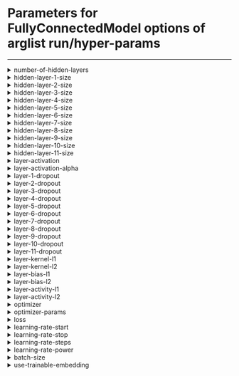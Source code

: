 # Parameters for FullyConnectedModel options of arglist run/hyper-params

---


<details>
<summary>number-of-hidden-layers</summary>


_number of hidden layers in the model._

Argument type: int (minimum: 0, maximum: 11)

This argument has no default value



---



No supported hyperparameter specs.

</details>


<details>
<summary>hidden-layer-1-size</summary>


_Number of units in the i-th hidden layer._

Argument type: int (minimum: 2, maximum: 16384)

This argument has no default value



---



No supported hyperparameter specs.

</details>


<details>
<summary>hidden-layer-2-size</summary>


_Number of units in the i-th hidden layer._

Argument type: int (minimum: 2, maximum: 16384)

This argument has no default value



---



No supported hyperparameter specs.

</details>


<details>
<summary>hidden-layer-3-size</summary>


_Number of units in the i-th hidden layer._

Argument type: int (minimum: 2, maximum: 16384)

This argument has no default value



---



No supported hyperparameter specs.

</details>


<details>
<summary>hidden-layer-4-size</summary>


_Number of units in the i-th hidden layer._

Argument type: int (minimum: 2, maximum: 16384)

This argument has no default value



---



No supported hyperparameter specs.

</details>


<details>
<summary>hidden-layer-5-size</summary>


_Number of units in the i-th hidden layer._

Argument type: int (minimum: 2, maximum: 16384)

This argument has no default value



---



No supported hyperparameter specs.

</details>


<details>
<summary>hidden-layer-6-size</summary>


_Number of units in the i-th hidden layer._

Argument type: int (minimum: 2, maximum: 16384)

This argument has no default value



---



No supported hyperparameter specs.

</details>


<details>
<summary>hidden-layer-7-size</summary>


_Number of units in the i-th hidden layer._

Argument type: int (minimum: 2, maximum: 16384)

This argument has no default value



---



No supported hyperparameter specs.

</details>


<details>
<summary>hidden-layer-8-size</summary>


_Number of units in the i-th hidden layer._

Argument type: int (minimum: 2, maximum: 16384)

This argument has no default value



---



No supported hyperparameter specs.

</details>


<details>
<summary>hidden-layer-9-size</summary>


_Number of units in the i-th hidden layer._

Argument type: int (minimum: 2, maximum: 16384)

This argument has no default value



---



No supported hyperparameter specs.

</details>


<details>
<summary>hidden-layer-10-size</summary>


_Number of units in the i-th hidden layer._

Argument type: int (minimum: 2, maximum: 16384)

This argument has no default value



---



No supported hyperparameter specs.

</details>


<details>
<summary>hidden-layer-11-size</summary>


_Number of units in the i-th hidden layer._

Argument type: int (minimum: 2, maximum: 16384)

This argument has no default value



---



No supported hyperparameter specs.

</details>


<details>
<summary>layer-activation</summary>


_Activation to use in the hidden layers_

Argument type: str

This argument has no default value



---



No supported hyperparameter specs.

</details>


<details>
<summary>layer-activation-alpha</summary>


_Alpha value for the elu activation_

Argument type: float (no restrictions)

This argument has no default value



---



No supported hyperparameter specs.

</details>


<details>
<summary>layer-1-dropout</summary>


_Dropout for the i-th layer_

Argument type: float (minimum: 0.0, maximum: 1.0)

This argument has no default value



---



No supported hyperparameter specs.

</details>


<details>
<summary>layer-2-dropout</summary>


_Dropout for the i-th layer_

Argument type: float (minimum: 0.0, maximum: 1.0)

This argument has no default value



---



No supported hyperparameter specs.

</details>


<details>
<summary>layer-3-dropout</summary>


_Dropout for the i-th layer_

Argument type: float (minimum: 0.0, maximum: 1.0)

This argument has no default value



---



No supported hyperparameter specs.

</details>


<details>
<summary>layer-4-dropout</summary>


_Dropout for the i-th layer_

Argument type: float (minimum: 0.0, maximum: 1.0)

This argument has no default value



---



No supported hyperparameter specs.

</details>


<details>
<summary>layer-5-dropout</summary>


_Dropout for the i-th layer_

Argument type: float (minimum: 0.0, maximum: 1.0)

This argument has no default value



---



No supported hyperparameter specs.

</details>


<details>
<summary>layer-6-dropout</summary>


_Dropout for the i-th layer_

Argument type: float (minimum: 0.0, maximum: 1.0)

This argument has no default value



---



No supported hyperparameter specs.

</details>


<details>
<summary>layer-7-dropout</summary>


_Dropout for the i-th layer_

Argument type: float (minimum: 0.0, maximum: 1.0)

This argument has no default value



---



No supported hyperparameter specs.

</details>


<details>
<summary>layer-8-dropout</summary>


_Dropout for the i-th layer_

Argument type: float (minimum: 0.0, maximum: 1.0)

This argument has no default value



---



No supported hyperparameter specs.

</details>


<details>
<summary>layer-9-dropout</summary>


_Dropout for the i-th layer_

Argument type: float (minimum: 0.0, maximum: 1.0)

This argument has no default value



---



No supported hyperparameter specs.

</details>


<details>
<summary>layer-10-dropout</summary>


_Dropout for the i-th layer_

Argument type: float (minimum: 0.0, maximum: 1.0)

This argument has no default value



---



No supported hyperparameter specs.

</details>


<details>
<summary>layer-11-dropout</summary>


_Dropout for the i-th layer_

Argument type: float (minimum: 0.0, maximum: 1.0)

This argument has no default value



---



No supported hyperparameter specs.

</details>


<details>
<summary>layer-kernel-l1</summary>


_l1 kernel regularizer for the layers_

Argument type: float (minimum: 0.0, maximum: 1.0)

This argument has no default value



---



No supported hyperparameter specs.

</details>


<details>
<summary>layer-kernel-l2</summary>


_l2 kernel regularizer for the layers_

Argument type: float (minimum: 0.0, maximum: 1.0)

This argument has no default value



---



No supported hyperparameter specs.

</details>


<details>
<summary>layer-bias-l1</summary>


_l1 bias regularizer for the layers_

Argument type: float (minimum: 0.0, maximum: 1.0)

This argument has no default value



---



No supported hyperparameter specs.

</details>


<details>
<summary>layer-bias-l2</summary>


_l2 bias regularizer for the layers_

Argument type: float (minimum: 0.0, maximum: 1.0)

This argument has no default value



---



No supported hyperparameter specs.

</details>


<details>
<summary>layer-activity-l1</summary>


_l1 activity regularizer for the layers_

Argument type: float (minimum: 0.0, maximum: 1.0)

This argument has no default value



---



No supported hyperparameter specs.

</details>


<details>
<summary>layer-activity-l2</summary>


_l2 activity regularizer for the layers_

Argument type: float (minimum: 0.0, maximum: 1.0)

This argument has no default value



---



No supported hyperparameter specs.

</details>


<details>
<summary>optimizer</summary>


_Optimizer to use. Special case: use sgd_XXX to specify SGD with momentum XXX_

Argument type: str

This argument has no default value



---



No supported hyperparameter specs.

</details>


<details>
<summary>optimizer-params</summary>


_Hyper-parameters for the optimizer_

Argument type: nested arglist.

Default values are inherited from contained child arguments.

Hyper-parameter specs are inherited from nested child arguments.

**Nested arguments:**



<details>

<summary>adam</summary>





<details>

<summary>beta-1</summary>



_Beta-1 value for the Adam optimizer_

Argument type: float (no restrictions)

This argument has no default value



---



No supported hyperparameter specs.

</details>





<details>

<summary>beta-2</summary>



_Beta-2 value for the Adam optimizer_

Argument type: float (no restrictions)

This argument has no default value



---



No supported hyperparameter specs.

</details>





<details>

<summary>epsilon</summary>



_Epsilon value for the Adam optimizer_

Argument type: float (no restrictions)

This argument has no default value



---



No supported hyperparameter specs.

</details>





<details>

<summary>weight-decay</summary>



_Weight decay_

Argument type: float (no restrictions)

This argument has no default value



---



No supported hyperparameter specs.

</details>



</details>





<details>

<summary>nadam</summary>





<details>

<summary>beta-1</summary>



_Beta-1 value for the Nadam optimizer_

Argument type: float (no restrictions)

This argument has no default value



---



No supported hyperparameter specs.

</details>





<details>

<summary>beta-2</summary>



_Beta-2 value for the Nadam optimizer_

Argument type: float (no restrictions)

This argument has no default value



---



No supported hyperparameter specs.

</details>





<details>

<summary>epsilon</summary>



_Epsilon value for the Nadam optimizer_

Argument type: float (no restrictions)

This argument has no default value



---



No supported hyperparameter specs.

</details>





<details>

<summary>weight-decay</summary>



_Weight decay_

Argument type: float (no restrictions)

This argument has no default value



---



No supported hyperparameter specs.

</details>



</details>





<details>

<summary>adamw</summary>





<details>

<summary>beta-1</summary>



_Beta-1 value for the Nadam optimizer_

Argument type: float (no restrictions)

This argument has no default value



---



No supported hyperparameter specs.

</details>





<details>

<summary>beta-2</summary>



_Beta-2 value for the Nadam optimizer_

Argument type: float (no restrictions)

This argument has no default value



---



No supported hyperparameter specs.

</details>





<details>

<summary>epsilon</summary>



_Epsilon value for the Nadam optimizer_

Argument type: float (no restrictions)

This argument has no default value



---



No supported hyperparameter specs.

</details>





<details>

<summary>weight-decay</summary>



_Weight decay_

Argument type: float (no restrictions)

This argument has no default value



---



No supported hyperparameter specs.

</details>



</details>





<details>

<summary>sgd</summary>





<details>

<summary>momentum</summary>



_Momentum value for the SGD optimizer_

Argument type: float (minimum: 0.0, maximum: 1.0)

This argument has no default value



---



No supported hyperparameter specs.

</details>





<details>

<summary>use-nesterov</summary>



_Whether to use Nesterov momentum in the SGD optimizer_

Argument type: bool

This argument has no default value



---



No supported hyperparameter specs.

</details>



</details>



</details>


<details>
<summary>loss</summary>


_Loss to use in the training process_

Argument type: str

This argument has no default value



---



No supported hyperparameter specs.

</details>


<details>
<summary>learning-rate-start</summary>


_Initial learning rate for the learning process_

Argument type: float (minimum: 0.0)

This argument has no default value



---



No supported hyperparameter specs.

</details>


<details>
<summary>learning-rate-stop</summary>


_Learnign rate after "learning-rate-steps" steps_

Argument type: float (minimum: 0.0)

This argument has no default value



---



No supported hyperparameter specs.

</details>


<details>
<summary>learning-rate-steps</summary>


_Amount of decay steps requierd to go from start to stop LR_

Argument type: int (minimum: 1)

This argument has no default value



---



No supported hyperparameter specs.

</details>


<details>
<summary>learning-rate-power</summary>


_Degree of the polynomial to use for the learning rate._

Argument type: float (minimum: 0.0)

This argument has no default value



---



No supported hyperparameter specs.

</details>


<details>
<summary>batch-size</summary>


_Batch size used during training_

Argument type: int (minimum: 1)

This argument has no default value



---



No supported hyperparameter specs.

</details>


<details>
<summary>use-trainable-embedding</summary>


_Whether to make the word-embedding trainable._

Argument type: bool

This argument has no default value



---



No supported hyperparameter specs.

</details>
